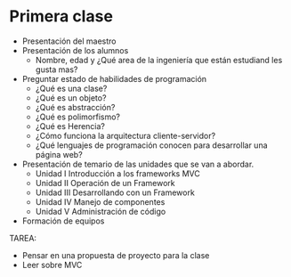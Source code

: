# Primera clase

* Presentación del maestro
* Presentación de los alumnos
  * Nombre, edad y ¿Qué area de la ingeniería que están estudiand les gusta mas?
* Preguntar estado de habilidades de programación
  * ¿Qué es una clase?
  * ¿Qué es un objeto?
  * ¿Qué es abstracción?
  * ¿Qué es polimorfismo?
  * ¿Qué es Herencia?
  * ¿Cómo funciona la arquitectura cliente-servidor?
  * ¿Qué lenguajes de programación conocen para desarrollar una página web?
* Presentación de temario de las unidades que se van a abordar.
  * Unidad I Introducción a los frameworks MVC
  * Unidad II Operación de un Framework
  * Unidad III Desarrollando con un Framework
  * Unidad IV Manejo de componentes
  * Unidad V Administración de código
* Formación de equipos

TAREA:
  * Pensar en una propuesta de proyecto para la clase
  * Leer sobre MVC
